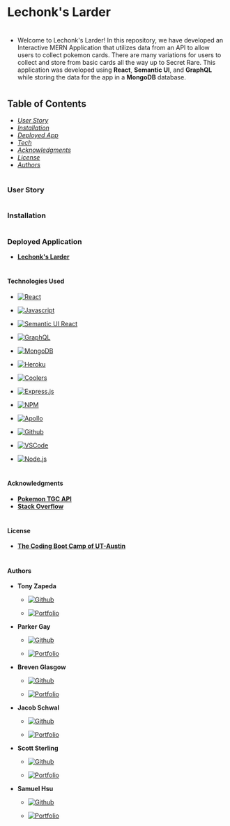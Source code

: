 # Lechonk's Larder

#

* Welcome to Lechonk's Larder! In this repository, we have developed an Interactive MERN Application that utilizes data from an API to allow users to collect pokemon cards. There are many variations for users to collect and store from basic cards all the way up to Secret Rare. This application was developed using **React**, **Semantic UI**, and **GraphQL** while storing the data for the app in a **MongoDB** database.

#

## Table of Contents

- *[User Story](#user-story)*
- *[Installation](#installation)*
- *[Deployed App](#deployed-application)*
- *[Tech](#technologies-used)*
- *[Acknowledgments](#acknowledgments)*
- *[License](#license)*
- *[Authors](#authors)*

#

### User Story

#

### Installation

#

### Deployed Application

- **[Lechonk's Larder]()**

#

#### Technologies Used

- [![React]][react-url]

- [![Javascript]][javascript-url]

- [![Semantic UI React]][semantic-ui-url]

- [![GraphQL]][graphql-url]

- [![MongoDB]][mongodb-url]

- [![Heroku]][heroku-url]

- [![Coolers]][coolers-url]

- [![Express.js]][express-url]

- [![NPM]][npm-url]

- [![Apollo]][apollo-url]

- [![Github]][github-url]

- [![VSCode]][vscode-url]

- [![Node.js]][nodejs-url]

#

#### Acknowledgments

- **[Pokemon TGC API][pkmtgc-url]**
- **[Stack Overflow][stackoverflow-url]**

#

#### License

- **[The Coding Boot Camp of UT-Austin]()**

#

#### Authors

- **Tony Zapeda**

  - [![Github]][tony-url]

  - [![Portfolio]][tz-portfolio-url]



- **Parker Gay**

  - [![Github]][parker-url]

  - [![Portfolio]][pg-portfolio-url]



- **Breven Glasgow**

  - [![Github]][breven-url]

  - [![Portfolio]][bg-portfolio-url]



- **Jacob Schwal**

  - [![Github]][jacob-url]

  - [![Portfolio]][js-portfolio-url]



- **Scott Sterling**

  - [![Github]][scott-url]

  - [![Portfolio]][ss-portfolio-url]



- **Samuel Hsu**

  - [![Github]][sam-url]

  - [![Portfolio]][sh-portfolio-url]

#

<!-- Badge Styling -->

[github]: https://img.shields.io/badge/GitHub-100000?style=for-the-badge&logo=github&logoColor=white
[vscode]: https://img.shields.io/badge/VSCode-0078D4?style=for-the-badge&logo=visual%20studio%20code&logoColor=white
[apollo]: https://img.shields.io/badge/Apollo-blueviolet?style=for-the-badge&logo=apollo%20graphql&logoColor=white
[npm]: https://img.shields.io/badge/npm-CB3837?style=for-the-badge&logo=npm&logoColor=white
[express.js]: https://img.shields.io/badge/Express.js-404D59?style=for-the-badge
[heroku]: https://img.shields.io/badge/Heroku-430098?style=for-the-badge&logo=heroku&logoColor=white
[coolers]: https://img.shields.io/badge/Coolers-6B7FD7?style=for-the-badge&logo=coolers&logoColor=white
[mongodb]: https://img.shields.io/badge/MongoDB-4EA94B?style=for-the-badge&logo=mongodb&logoColor=white
[graphql]: https://img.shields.io/badge/GraphQl-E10098?style=for-the-badge&logo=graphql&logoColor=white
[semantic ui react]: https://img.shields.io/badge/-Semantic%20UI%20React-86CCDC?style=for-the-badge&logo=react&logoColor=white
[javascript]: https://img.shields.io/badge/JavaScript-323330?style=for-the-badge&logo=javascript&logoColor=F7DF1E
[react]: https://img.shields.io/badge/React-20232A?style=for-the-badge&logo=react&logoColor=61DAFB
[node.js]: https://img.shields.io/badge/Node.js-43853D?style=for-the-badge&logo=node.js&logoColor=white
[portfolio]: https://img.shields.io/badge/Portfolio-informational?style=for-the-badge&logo=visual%20studio%20code&logoColor=white

<!-- Tech Urls -->

[github-url]: https://github.com/
[vscode-url]: https://code.visualstudio.com/
[apollo-url]: https://www.apollographql.com/
[npm-url]: https://www.npmjs.com/
[express-url]: https://expressjs.com/
[heroku-url]: https://heroku.com/
[coolers-url]: https://coolors.co/
[mongodb-url]: https://www.mongodb.com/
[graphql-url]: https://graphql.org/
[semantic-ui-url]: https://react.semantic-ui.com/
[javascript-url]: https://www.javascript.com/
[react-url]: https://reactjs.org/
[nodejs-url]: https://nodejs.org/
[pkmtgc-url]: https://pokemontcg.io/
[stackoverflow-url]: https://stackoverflow.com/

<!-- Contributor Urls -->

[tony-url]: https://github.com/teeoni
[parker-url]: https://github.com/parksfg
[breven-url]: https://github.com/brevenn
[jacob-url]: https://github.com/jacobschwal
[scott-url]: https://github.com/overnightsolo
[sam-url]: https://github.com/sky19930112

<!-- Contributor Portfolios -->

[tz-portfolio-url]: https://
[pg-portfolio-url]: https://parksfg.github.io/My-Portfolio-Site/
[bg-portfolio-url]: https://brevenn.github.io/Portfolio-Full-Stack/
[js-portfolio-url]: https://jacobschwalbach.com/
[ss-portfolio-url]: https://overnightsolo.github.io/scott-sterling-portfolio/
[sh-portfolio-url]: https://sky19930112.github.io/Portfolios/
